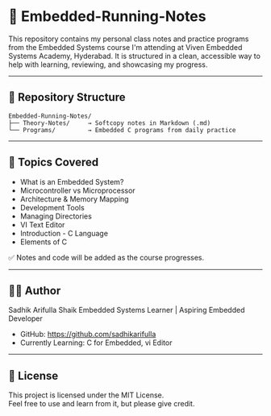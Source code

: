 # 📘 Embedded-Running-Notes

This repository contains my personal class notes and practice programs from the Embedded Systems course I'm attending at Viven Embedded Systems Academy, Hyderabad. It is structured in a clean, accessible way to help with learning, reviewing, and showcasing my progress.

---

## 📂 Repository Structure

```
Embedded-Running-Notes/
├── Theory-Notes/     → Softcopy notes in Markdown (.md)
└── Programs/         → Embedded C programs from daily practice
```


---

## 📝 Topics Covered

- What is an Embedded System?
- Microcontroller vs Microprocessor
- Architecture & Memory Mapping
- Development Tools
- Managing Directories
- VI Text Editor
- Introduction - C Language
- Elements of C

✅ Notes and code will be added as the course progresses.

---

## 👨‍💻 Author

Sadhik Arifulla Shaik
Embedded Systems Learner | Aspiring Embedded Developer

- GitHub: https://github.com/sadhikarifulla
- Currently Learning: C for Embedded, vi Editor

---

## 🧾 License

This project is licensed under the MIT License.  
Feel free to use and learn from it, but please give credit.
